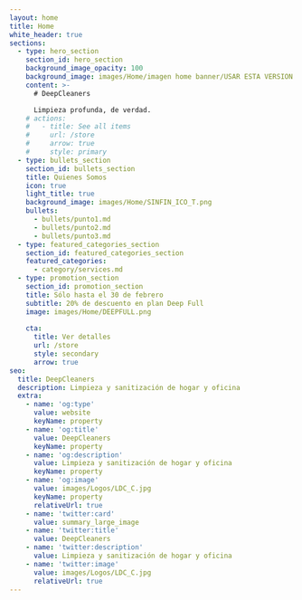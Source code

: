 ```yaml
---
layout: home
title: Home
white_header: true
sections:
  - type: hero_section
    section_id: hero_section
    background_image_opacity: 100
    background_image: images/Home/imagen home banner/USAR ESTA VERSION 3 _ imagen home sin fondo gorro marcas.png
    content: >-
      # DeepCleaners

      Limpieza profunda, de verdad.
    # actions:
    #   - title: See all items
    #     url: /store
    #     arrow: true
    #     style: primary
  - type: bullets_section
    section_id: bullets_section
    title: Quienes Somos
    icon: true
    light_title: true
    background_image: images/Home/SINFIN_ICO_T.png
    bullets:
      - bullets/punto1.md
      - bullets/punto2.md
      - bullets/punto3.md
  - type: featured_categories_section
    section_id: featured_categories_section
    featured_categories:
      - category/services.md
  - type: promotion_section
    section_id: promotion_section
    title: Sólo hasta el 30 de febrero
    subtitle: 20% de descuento en plan Deep Full
    image: images/Home/DEEPFULL.png
    
    cta:
      title: Ver detalles
      url: /store
      style: secondary
      arrow: true
seo:
  title: DeepCleaners
  description: Limpieza y sanitización de hogar y oficina
  extra:
    - name: 'og:type'
      value: website
      keyName: property
    - name: 'og:title'
      value: DeepCleaners
      keyName: property
    - name: 'og:description'
      value: Limpieza y sanitización de hogar y oficina
      keyName: property
    - name: 'og:image'
      value: images/Logos/LDC_C.jpg
      keyName: property
      relativeUrl: true
    - name: 'twitter:card'
      value: summary_large_image
    - name: 'twitter:title'
      value: DeepCleaners
    - name: 'twitter:description'
      value: Limpieza y sanitización de hogar y oficina
    - name: 'twitter:image'
      value: images/Logos/LDC_C.jpg
      relativeUrl: true
---
```

